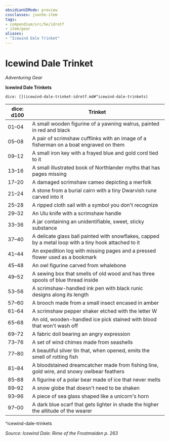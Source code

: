 ```yaml
---
obsidianUIMode: preview
cssclasses: json5e-item
tags:
- compendium/src/5e/idrotf
- item/gear
aliases: 
- "Icewind Dale Trinket"
---
```

# Icewind Dale Trinket
*Adventuring Gear*  


**Icewind Dale Trinkets**

`dice: [](icewind-dale-trinket-idrotf.md#^icewind-dale-trinkets)`

| dice: d100 | Trinket |
|------------|---------|
| 01–04 | A small wooden figurine of a yawning walrus, painted in red and black |
| 05–08 | A pair of scrimshaw cufflinks with an image of a fisherman on a boat engraved on them |
| 09–12 | A small iron key with a frayed blue and gold cord tied to it |
| 13–16 | A small illustrated book of Northlander myths that has pages missing |
| 17–20 | A damaged scrimshaw cameo depicting a merfolk |
| 21–24 | A stone from a burial cairn with a tiny Dwarvish rune carved into it |
| 25–28 | A ripped cloth sail with a symbol you don't recognize |
| 29–32 | An Ulu knife with a scrimshaw handle |
| 33–36 | A jar containing an unidentifiable, sweet, sticky substance |
| 37–40 | A delicate glass ball painted with snowflakes, capped by a metal loop with a tiny hook attached to it |
| 41–44 | An expedition log with missing pages and a pressed flower used as a bookmark |
| 45–48 | An owl figurine carved from whalebone |
| 49–52 | A sewing box that smells of old wood and has three spools of blue thread inside |
| 53–56 | A scrimshaw-handled ink pen with black runic designs along its length |
| 57–60 | A brooch made from a small insect encased in amber |
| 61–64 | A scrimshaw pepper shaker etched with the letter W |
| 65–68 | An old, wooden-handled ice pick stained with blood that won't wash off |
| 69–72 | A fabric doll bearing an angry expression |
| 73–76 | A set of wind chimes made from seashells |
| 77–80 | A beautiful silver tin that, when opened, emits the smell of rotting fish |
| 81–84 | A bloodstained dreamcatcher made from fishing line, gold wire, and snowy owlbear feathers |
| 85–88 | A figurine of a polar bear made of ice that never melts |
| 89–92 | A snow globe that doesn't need to be shaken |
| 93–96 | A piece of sea glass shaped like a unicorn's horn |
| 97–00 | A dark blue scarf that gets lighter in shade the higher the altitude of the wearer |
^icewind-dale-trinkets

*Source: Icewind Dale: Rime of the Frostmaiden p. 263*